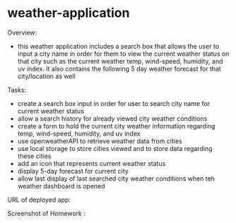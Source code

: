 # weather-application

Overview: 

- this weather application includes a search box that allows the user to input a city name in order for them to view the current weather status on that city such as the current weather temp, wind-speed, humidity, and uv index. It also contains the following 5 day weather forecast for that city/location as well 

Tasks:

- create a search box input in order for user to search city name for current weather status
- allow a search history for already viewed city weather conditions
- create a form to hold the current city weather information regarding temp, wind-speed, humidity, and uv index
- use openweatherAPI to retrieve weather data from cities 
- use local storage to store cities viewed and to store data regarding these cities 
- add an icon that represents current weather status 
- display 5-day forecast for current city 
- allow last display of last searched city weather conditions when teh weather dashboard is opened 


URL of deployed app: 


Screenshot of Homework : 
